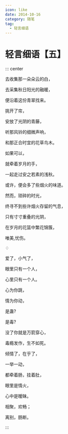 ```yaml
---
icon: like
date: 2014-10-16
category: 随笔
tag:
  - 轻言细语
---
```


# 轻言细语【五】

::: center

去收集那一朵朵云的白，

去采集秋日阳光的融暖，

便沿着这份青翠找来。

挑开了帘，

安放了光阴的青藤，

听那风铃的细微声响，

和那正合时宜的花草鸟木。

如果可以，

就牵着岁月的手，

一起走过安之若素的浅秋。

或许，便会多了些烟火的味道。

然而，琐碎的时光，

终寻不到些许烟火存留的气息，

只有寸寸重叠的光阴，

在岁月的花篮中繁花锦簇，

唯美,忧伤。

♢

爱了，小气了，

眼里只有一个人，

心里只有一个人。

心为你跳，

情为你动，

是蛊?

是毒?

没了你就是万箭穿心，

毒瘾发作，生不如死。

倾情了，在乎了，

一举一动，

都牵着肠，挂着肚，

眼里是情火，

心中是暧昧。

相聚，欢畅；

离别，肠断。

:::
